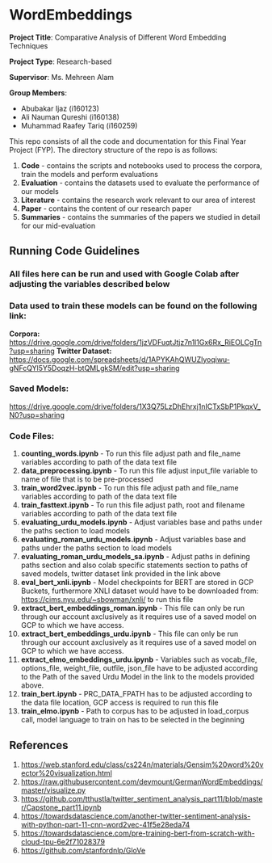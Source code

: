 # WordEmbeddings

**Project Title**: Comparative Analysis of Different Word Embedding Techniques

**Project Type**: Research-based

**Supervisor**: Ms. Mehreen Alam

**Group Members**:
- Abubakar Ijaz (i160123)
- Ali Nauman Qureshi (i160138)
- Muhammad Raafey Tariq (i160259)

This repo consists of all the code and documentation for this Final Year Project (FYP). The directory structure of the repo is as follows:

1. **Code** - contains the scripts and notebooks used to process the corpora, train the models and perform evaluations
2. **Evaluation** - contains the datasets used to evaluate the performance of our models
3. **Literature** - contains the research work relevant to our area of interest
4. **Paper** - contains the content of our research paper
5. **Summaries** - contains the summaries of the papers we studied in detail for our mid-evaluation

## Running Code Guidelines
### All files here can be run and used with Google Colab after adjusting the variables described below
### Data used to train these models can be found on the following link:
**Corpora:** https://drive.google.com/drive/folders/1jzVDFuqtJtjz7n1l1Gx6Rx_RiEOLCgTn?usp=sharing
**Twitter Dataset:** https://docs.google.com/spreadsheets/d/1APYKAhQWUZlyoqiwu-gNFcQYl5Y5DoqzH-btQMLgkSM/edit?usp=sharing
### Saved Models:
https://drive.google.com/drive/folders/1X3Q75LzDhEhrxj1nICTxSbP1PkqxV_N0?usp=sharing
### Code Files:

1. **counting_words.ipynb** - To run this file adjust path and file_name variables according to path of the data text file
2. **data_preprocessing.ipynb** - To run this file adjust input_file variable to name of file that is to be pre-processed
3. **train_word2vec.ipynb** - To run this file adjust path and file_name variables according to path of the data text file
4. **train_fasttext.ipynb** - To run this file adjust path, root and filename variables according to path of the data text file
5. **evaluating_urdu_models.ipynb** - Adjust variables base and paths under the paths section to load models
6. **evaluating_roman_urdu_models.ipynb** - Adjust variables base and paths under the paths section to load models
7. **evaluating_roman_urdu_models_sa.ipynb** - Adjust paths in defining paths section and also colab specific statements section to paths of saved models, twitter dataset link provided in the link above
8. **eval_bert_xnli.ipynb** - Model checkpoints for BERT are stored in GCP Buckets, furthermore XNLI dataset would have to be downloaded from: https://cims.nyu.edu/~sbowman/xnli/ to run this file
9. **extract_bert_embeddings_roman.ipynb** - This file can only be run through our account axclusively as it requires use of a saved model on GCP to which we have access.
10. **extract_bert_embeddings_urdu.ipynb** - This file can only be run through our account axclusively as it requires use of a saved model on GCP to which we have access.
11. **extract_elmo_embeddings_urdu.ipynb** - Variables such as vocab_file, options_file, weight_file, outfile, json_file have to be adjusted according to the Path of the saved Urdu Model in the link to the models provided above.
12. **train_bert.ipynb** - PRC_DATA_FPATH has to be adjusted according to the data file location, GCP access is required to run this file
13. **train_elmo.ipynb** - Path to corpus has to be adjusted in load_corpus call, model language to train on has to be selected in the beginning

## References
1. https://web.stanford.edu/class/cs224n/materials/Gensim%20word%20vector%20visualization.html
2. https://raw.githubusercontent.com/devmount/GermanWordEmbeddings/master/visualize.py
3. https://github.com/tthustla/twitter_sentiment_analysis_part11/blob/master/Capstone_part11.ipynb
4. https://towardsdatascience.com/another-twitter-sentiment-analysis-with-python-part-11-cnn-word2vec-41f5e28eda74
5. https://towardsdatascience.com/pre-training-bert-from-scratch-with-cloud-tpu-6e2f71028379
6. https://github.com/stanfordnlp/GloVe
